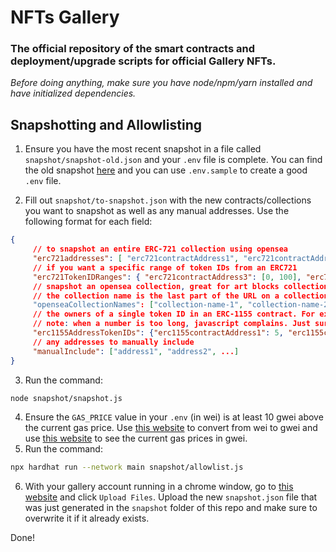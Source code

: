 # NFTs Gallery

### The official repository of the smart contracts and deployment/upgrade scripts for official Gallery NFTs.


*Before doing anything, make sure you have node/npm/yarn installed and have initialized dependencies.*


## Snapshotting and Allowlisting

1. Ensure you have the most recent snapshot in a file called `snapshot/snapshot-old.json` and your `.env` file is complete. You can find the old snapshot [here](https://storage.cloud.google.com/gallery-prod-325303.appspot.com/snapshot.json) and you can use `.env.sample` to create a good `.env` file.

2. Fill out `snapshot/to-snapshot.json` with the new contracts/collections you want to snapshot as well as any manual addresses. Use the following format for each field:

```json
{
	 // to snapshot an entire ERC-721 collection using opensea
	 "erc721addresses": [ "erc721contractAddress1", "erc721contractAddress2", ...],
	 // if you want a specific range of token IDs from an ERC721
	 "erc721TokenIDRanges": { "erc721contractAddress3": [0, 100], "erc721contractAddress4": [900, 10040] },
	 // snapshot an opensea collection, great for art blocks collections because they are separated into collections on opensea but not in the contract.
	 // the collection name is the last part of the URL on a collection page. e.g. https://opensea.io/collection/chromie-squiggle-by-snowfro -> "chromie-squiggle-by-snowfro"
	 "openseaCollectionNames": ["collection-name-1", "collection-name-2", ...],
	 // the owners of a single token ID in an ERC-1155 contract. For example, the Gallery Membership Card Tiers.
	 // note: when a number is too long, javascript complains. Just surround it in quotes
	 "erc1155AddressTokenIDs": {"erc1155contractAddress1": 5, "erc1155contractAddress2": "10003920003940"},
	 // any addresses to manually include
	 "manualInclude": ["address1", "address2", ...]
}
```

3. Run the command:

```bash
node snapshot/snapshot.js
```

4. Ensure the `GAS_PRICE` value in your `.env` (in wei) is at least 10 gwei above the current gas price. Use [this website](https://eth-converter.com/) to convert from wei to gwei and use [this website](https://etherscan.io/gastracker) to see the current gas prices in gwei.
5. Run the command:

```bash
npx hardhat run --network main snapshot/allowlist.js
```

6. With your gallery account running in a chrome window, go to [this website](https://console.cloud.google.com/storage/browser/gallery-prod-325303.appspot.com;tab=objects?project=gallery-prod-325303&supportedpurview=project&prefix=&forceOnObjectsSortingFiltering=false) and click `Upload Files`. Upload the new `snapshot.json` file that was just generated in the `snapshot` folder of this repo and make sure to overwrite it if it already exists.

Done!
